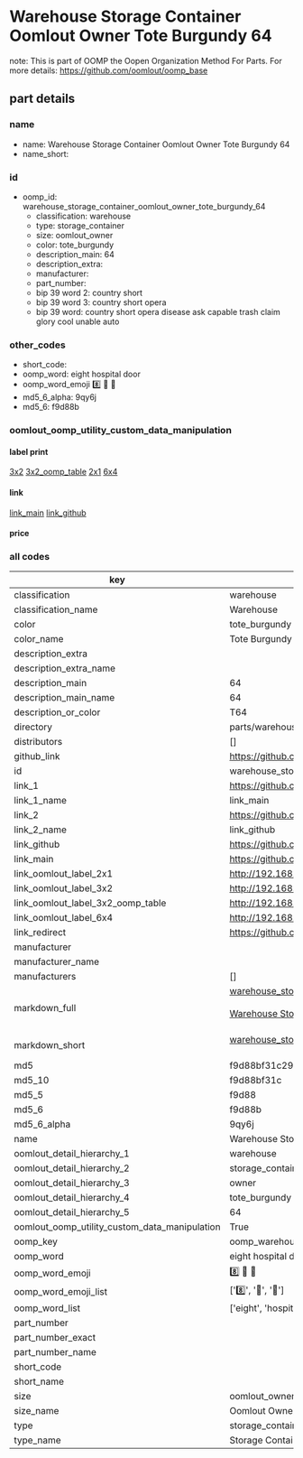 # Warehouse Storage Container Oomlout Owner Tote Burgundy 64  

note: This is part of OOMP the Oopen Organization Method For Parts. For more details: https://github.com/oomlout/oomp_base

##  part details
  







### name
* name: Warehouse Storage Container Oomlout Owner Tote Burgundy 64
* name_short: 
### id
* oomp_id: warehouse_storage_container_oomlout_owner_tote_burgundy_64
  * classification: warehouse
  * type: storage_container
  * size: oomlout_owner
  * color: tote_burgundy
  * description_main: 64
  * description_extra: 
  * manufacturer: 
  * part_number: 
  * bip 39 word 2: country short
  * bip 39 word 3: country short opera
  * bip 39 word: country short opera disease ask capable trash claim glory cool unable auto

### other_codes
* short_code: 
* oomp_word: eight hospital door
* oomp_word_emoji :eight: :hospital: :door:
* md5_6_alpha: 9qy6j
* md5_6: f9d88b






### oomlout_oomp_utility_custom_data_manipulation
#### label print
[3x2](http://192.168.1.245:1112/?label=oomp%209qy6j)
[3x2_oomp_table](http://192.168.1.108:1112/?label=oomp%209qy6j)
[2x1](http://192.168.1.242:1112/?label=oomp%209qy6j)
[6x4](http://192.168.1.55:1112/?label=oomp%209qy6j)    

#### link

[link_main](https://github.com/oomlout/oomlout_oomp_version_1_messy/tree/main/parts/warehouse_storage_container_oomlout_owner_tote_burgundy_64) [link_github](https://github.com/oomlout/oomlout_oomp_version_1_messy/tree/main/parts/warehouse_storage_container_oomlout_owner_tote_burgundy_64)                             

#### price







### all codes 
| key | value |  
| --- | --- |  
| classification | warehouse |  
| classification_name | Warehouse |  
| color | tote_burgundy |  
| color_name | Tote Burgundy |  
| description_extra |  |  
| description_extra_name |  |  
| description_main | 64 |  
| description_main_name | 64 |  
| description_or_color | T64 |  
| directory | parts/warehouse_storage_container_oomlout_owner_tote_burgundy_64 |  
| distributors | [] |  
| github_link | https://github.com/oomlout/oomlout_oomp_part_src/tree/main/parts/warehouse_storage_container_oomlout_owner_tote_burgundy_64 |  
| id | warehouse_storage_container_oomlout_owner_tote_burgundy_64 |  
| link_1 | https://github.com/oomlout/oomlout_oomp_version_1_messy/tree/main/parts/warehouse_storage_container_oomlout_owner_tote_burgundy_64 |  
| link_1_name | link_main |  
| link_2 | https://github.com/oomlout/oomlout_oomp_version_1_messy/tree/main/parts/warehouse_storage_container_oomlout_owner_tote_burgundy_64 |  
| link_2_name | link_github |  
| link_github | https://github.com/oomlout/oomlout_oomp_version_1_messy/tree/main/parts/warehouse_storage_container_oomlout_owner_tote_burgundy_64 |  
| link_main | https://github.com/oomlout/oomlout_oomp_version_1_messy/tree/main/parts/warehouse_storage_container_oomlout_owner_tote_burgundy_64 |  
| link_oomlout_label_2x1 | http://192.168.1.242:1112/?label=oomp%209qy6j |  
| link_oomlout_label_3x2 | http://192.168.1.245:1112/?label=oomp%209qy6j |  
| link_oomlout_label_3x2_oomp_table | http://192.168.1.108:1112/?label=oomp%209qy6j |  
| link_oomlout_label_6x4 | http://192.168.1.55:1112/?label=oomp%209qy6j |  
| link_redirect | https://github.com/oomlout/oomlout_oomp_version_1_messy/tree/main/parts/warehouse_storage_container_oomlout_owner_tote_burgundy_64 |  
| manufacturer |  |  
| manufacturer_name |  |  
| manufacturers | [] |  
| markdown_full | [warehouse_storage_container_oomlout_owner_tote_burgundy_64](none)<br>[](none)<br>[Warehouse Storage Container Oomlout Owner Tote Burgundy 64](none)<br><br> |  
| markdown_short | [warehouse_storage_container_oomlout_owner_tote_burgundy_64](none)<br><br> |  
| md5 | f9d88bf31c29bcec8786a3f136b1b188 |  
| md5_10 | f9d88bf31c |  
| md5_5 | f9d88 |  
| md5_6 | f9d88b |  
| md5_6_alpha | 9qy6j |  
| name | Warehouse Storage Container Oomlout Owner Tote Burgundy 64 |  
| oomlout_detail_hierarchy_1 | warehouse |  
| oomlout_detail_hierarchy_2 | storage_container |  
| oomlout_detail_hierarchy_3 | owner |  
| oomlout_detail_hierarchy_4 | tote_burgundy |  
| oomlout_detail_hierarchy_5 | 64 |  
| oomlout_oomp_utility_custom_data_manipulation | True |  
| oomp_key | oomp_warehouse_storage_container_oomlout_owner_tote_burgundy_64 |  
| oomp_word | eight hospital door |  
| oomp_word_emoji | :eight: :hospital: :door: |  
| oomp_word_emoji_list | [':eight:', ':hospital:', ':door:'] |  
| oomp_word_list | ['eight', 'hospital', 'door'] |  
| part_number |  |  
| part_number_exact |  |  
| part_number_name |  |  
| short_code |  |  
| short_name |  |  
| size | oomlout_owner |  
| size_name | Oomlout Owner |  
| type | storage_container |  
| type_name | Storage Container |  

